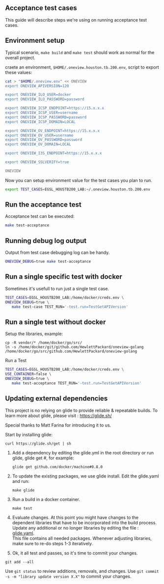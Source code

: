 Acceptance test cases
---------------------
This guide will describe steps we're using on running acceptance test cases.

Environment setup
------------------
Typical scenario, `make build` and `make test` should work as normal for the
overall project.

craete an environment, `$HOME/.oneview.houston.tb.200.env`, script to export these values:

```bash
cat > "$HOME/.oneview.env" << ONEVIEW
export ONEVIEW_APIVERSION=120

export ONEVIEW_ILO_USER=docker
export ONEVIEW_ILO_PASSWORD=password

export ONEVIEW_ICSP_ENDPOINT=https://15.x.x.x
export ONEVIEW_ICSP_USER=username
export ONEVIEW_ICSP_PASSWORD=password
export ONEVIEW_ICSP_DOMAIN=LOCAL

export ONEVIEW_OV_ENDPOINT=https://15.x.x.x
export ONEVIEW_OV_USER=username
export ONEVIEW_OV_PASSWORD=password
export ONEVIEW_OV_DOMAIN=LOCAL

export ONEVIEW_I3S_ENDPOINT=https://15.x.x.x

export ONEVIEW_SSLVERIFY=true

ONEVIEW

```
Now you can setup environment value for the test cases you plan to run.

```bash
export TEST_CASES=EGSL_HOUSTB200_LAB:~/.oneview.houston.tb.200.env
```
Run the acceptance test
-------------------------
Acceptance test can be executed:

```bash
make test-acceptance
```

Running debug log output
-------------------------
Output from test case debugging log can be handy.

```bash
ONEVIEW_DEBUG=true make test-acceptance
```

Run a single specific test with docker
---------------------------
Sometimes it's usefull to run just a single test case.
```bash
TEST_CASES=EGSL_HOUSTB200_LAB:/home/docker/creds.env \
ONEVIEW_DEBUG=true \
   make test-case TEST_RUN='-test.run=TestGetAPIVersion'
```

Run a single test without docker
------------------------------
Setup the libraries, example:
```
cp -R vendor/* /home/docker/go/src/
ln -s /home/docker/git/github.com/HewlettPackard/oneview-golang /home/docker/go/src/github.com/HewlettPackard/oneview-golang
```

Run a Test
```bash
TEST_CASES=EGSL_HOUSTB200_LAB:/home/docker/creds.env \
USE_CONTAINER=false \
ONEVIEW_DEBUG=true \
   make test-acceptance TEST_RUN='-test.run=TestGetAPIVersion'
```

Updating external dependencies
------------------------------
This project is no relying on glide to provide reliable & repeatable builds.
To learn more about glide, please visit : https://glide.sh/

Special thanks to Matt Farina for introducing it to us.

Start by installing glide:

```
curl https://glide.sh/get | sh
```

1. Add a dependency by editing the glide.yml in the root directory or run glide,
   glide get <package>#<version>, for example:

   ```
   glide get github.com/docker/machine#0.8.0
   ```

2. To update the existing packages, we use glide install.  Edit the glide.yaml and run:

   ```
   make glide
   ```

3. Run a build in a docker container.

   ```
   make test
   ```

4. Evaluate changes.
   At this point you might have changes to the dependent libraries that have
   to be incorporated into the build process.   Update any additional or
   no longer libraries by editing the file : [glide.yaml](glide.yaml).  
   This file contains all needed packages.
   Whenever adjusting libraries, make sure to re-do steps 1-3 iteratively.

5. Ok, it all test and passes, so it's time to commit your changes.

  ```
  git add --all
  ```
  Use `git status` to review additions, removals, and changes.
  Use `git commit -s -m "library update version X.X"` to commit your changes.
